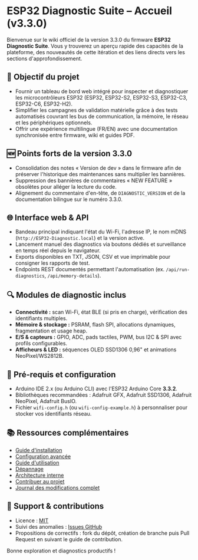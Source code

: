 # ESP32 Diagnostic Suite – Accueil (v3.3.0)

Bienvenue sur le wiki officiel de la version 3.3.0 du firmware **ESP32 Diagnostic Suite**. Vous y trouverez un aperçu rapide des
capacités de la plateforme, des nouveautés de cette itération et des liens directs vers les sections d'approfondissement.

## 🚀 Objectif du projet
- Fournir un tableau de bord web intégré pour inspecter et diagnostiquer les microcontrôleurs ESP32 (ESP32, ESP32-S2, ESP32-S3,
  ESP32-C3, ESP32-C6, ESP32-H2).
- Simplifier les campagnes de validation matérielle grâce à des tests automatisés couvrant les bus de communication, la mémoire,
  le réseau et les périphériques optionnels.
- Offrir une expérience multilingue (FR/EN) avec une documentation synchronisée entre firmware, wiki et guides PDF.

## 🆕 Points forts de la version 3.3.0
- Consolidation des notes « Version de dev » dans le firmware afin de préserver l'historique des maintenances sans multiplier les bannières.
- Suppression des bannières de commentaires « NEW FEATURE » obsolètes pour alléger la lecture du code.
- Alignement du commentaire d'en-tête, de `DIAGNOSTIC_VERSION` et de la documentation bilingue sur le numéro 3.3.0.

## 🌐 Interface web & API
- Bandeau principal indiquant l'état du Wi-Fi, l'adresse IP, le nom mDNS (`http://ESP32-Diagnostic.local`) et la version active.
- Lancement manuel des diagnostics via boutons dédiés et surveillance en temps réel depuis le navigateur.
- Exports disponibles en TXT, JSON, CSV et vue imprimable pour consigner les rapports de test.
- Endpoints REST documentés permettant l'automatisation (ex. `/api/run-diagnostics`, `/api/memory-details`).

## 🔍 Modules de diagnostic inclus
- **Connectivité :** scan Wi-Fi, état BLE (si pris en charge), vérification des identifiants multiples.
- **Mémoire & stockage :** PSRAM, flash SPI, allocations dynamiques, fragmentation et usage heap.
- **E/S & capteurs :** GPIO, ADC, pads tactiles, PWM, bus I2C & SPI avec profils configurables.
- **Afficheurs & LED :** séquences OLED SSD1306 0,96" et animations NeoPixel/WS2812B.

## 🧰 Pré-requis et configuration
- Arduino IDE 2.x (ou Arduino CLI) avec l'ESP32 Arduino Core **3.3.2**.
- Bibliothèques recommandées : Adafruit GFX, Adafruit SSD1306, Adafruit NeoPixel, Adafruit BusIO.
- Fichier `wifi-config.h` (ou `wifi-config-example.h`) à personnaliser pour stocker vos identifiants réseau.

## 📚 Ressources complémentaires
- [Guide d'installation](INSTALL.md)
- [Configuration avancée](CONFIG.md)
- [Guide d'utilisation](USAGE.md)
- [Dépannage](TROUBLESHOOTING.md)
- [Architecture interne](ARCHITECTURE.md)
- [Contribuer au projet](../CONTRIBUTING.md)
- [Journal des modifications complet](../CHANGELOG.md)

## 🤝 Support & contributions
- Licence : [MIT](../LICENSE)
- Suivi des anomalies : [Issues GitHub](https://github.com/ESP32-Diagnostic/ESP32-Diagnostic/issues)
- Propositions de correctifs : fork du dépôt, création de branche puis Pull Request en suivant le guide de contribution.

Bonne exploration et diagnostics productifs !
